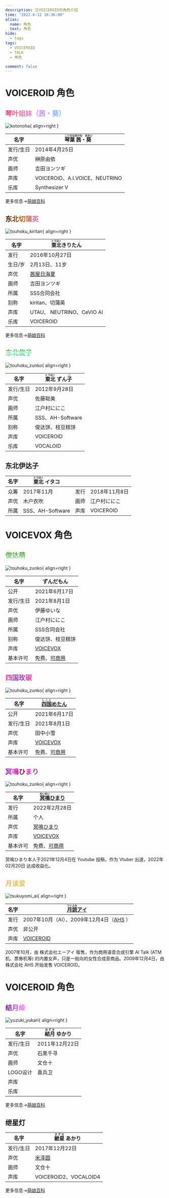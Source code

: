 ```yaml
---
description: 泛VOICEROID的角色介绍
time: "2022-6-12 16:36:00"
alias: 
  name: 角色
  text: 角色
hide:
  - tags
tags:
  - VOICEROID
  - TALK
  - 角色

comment: false
---
```


# VOICEROID 角色

## **<span style="background: rgb(255,51,120);background: linear-gradient(90deg, rgba(255,51,120,1) 0%, rgba(221,131,158,1) 28%, rgba(202,145,255,1) 58%, rgba(100,212,255,1) 100%);;-webkit-background-clip: text;-webkit-text-fill-color: transparent;">琴叶姐妹（茜・葵）</span>**
<!-- 渐变使用 https://cssgradient.io/ -->

![kotonoha](../assets/medias/akane_aoi_tietie.jpg){ align=right }

| 名字 | <ruby>琴葉<rt>ことのは</rt></ruby><ruby>茜<rt>あかね</rt></ruby>・<ruby>葵<rt>あおい</rt> </ruby>|
|---|---|
| 发行/生日 | 2014年4月25日 |
| 声优 | 榊原由依 |
| 画师 | 吉田ヨンツギ |
| 声库 | VOICEROID、A.I.VOICE、NEUTRINO |
| 乐库 | Synthesizer V |

更多信息→[萌娘百科](https://zh.moegirl.org.cn/%E7%90%B4%E5%8F%B6%E8%8C%9C%E3%80%81%E8%91%B5)

## **<span style="background: rgb(199,131,221);background: linear-gradient(260deg, rgba(199,131,221,1) 0%, rgba(189,97,0,1) 50%, rgba(38,20,0,1) 100%);;-webkit-background-clip: text;-webkit-text-fill-color: transparent;">东北切蒲英</span>**
<!-- 渐变使用 https://cssgradient.io/ -->

![touhoku_kiritan](../assets/medias/21141353_p0.jpg){ align=right }

| 名字 | <ruby>東北<rt>とうほく</rt></ruby>きりたん
|---|---|
| 发行 | 2016年10月27日 |
| 生日/岁 | 2月13日、11岁 |
| 声优 | [茜屋日海夏](https://twitter.com/iRis_a_himi) |
| 画师 | 吉田ヨンツギ |
| 所属 | SSS合同会社 |
| 别称 | kiritan、切蒲英 |
| 声库 | UTAU、 NEUTRINO、CeVIO AI |
| 乐库 | VOICEROID |

更多信息→[萌娘百科](https://zh.moegirl.org.cn/%E7%90%B4%E5%8F%B6%E8%8C%9C%E3%80%81%E8%91%B5)



## <span style="background: rgb(34,193,195);background: linear-gradient(0deg, rgba(34,193,195,1) 0%, rgba(150,255,167,1) 56%, rgba(46,124,37,1) 100%);-webkit-background-clip: text;-webkit-text-fill-color: transparent;">**东北俊子**</span>
![touhoku_zunko](../assets/medias/966896_touhoku_zunko.jpg){ align=right }

| 名字 | <ruby>東北<rt>とうほく</rt></ruby> ずん<ruby>子<rt>こ</rt></ruby> |
|-|-|
| 发行/生日 | 2012年9月28日 |
| 声优 | 佐藤聪美 |
| 画师 | 江户村ににこ |
| 所属 | SSS、AH-Software |
| 别称 | 俊达饼、枝豆糕饼 |
| 声库 | VOICEROID |
| 乐库 | VOCALOID |

## 东北伊达子

| 名字 | <ruby>東北<rt>とうほく</rt></ruby> イタコ |||
|-|-|-|-|
| 众筹 | 2017年11月 | 发行 | 2018年11月8日
| 声优 | 木户衣吹 | 画师 | 江户村ににこ |
| 所属 | SSS、AH-Software | 声库 | VOICEROID |


# VOICEVOX 角色

## <span style="background: rgb(150,255,167);background: linear-gradient(0deg, rgba(150,255,167,1) 0%, rgba(77,124,37,1) 100%);-webkit-background-clip: text;-webkit-text-fill-color: transparent;">**俊达萌**</span>
![touhoku_zunko](../assets/medias/Chara_zunmon.png){ align=right }

| 名字 | ずんだもん|
|-|-|
| 公开 | 2021年6月17日 |
| 发行/生日 | 2021年8月1日 |
| 声优 | 伊藤ゆいな |
| 画师 | 江户村ににこ |
| 所属 | SSS合同会社 |
| 别称 | 俊达饼、枝豆糕饼 |
| 声库 | [VOICEVOX](https://voicevox.hiroshiba.jp/) |
| 基本许可 | 免费、[可商用](https://voicevox.hiroshiba.jp/term/) |


## <span style="background: rgb(126,63,185);background: radial-gradient(circle, rgba(126,63,185,1) 0%, rgba(252,70,153,1) 100%);-webkit-background-clip: text;-webkit-text-fill-color: transparent;">**四国玫碳**</span>

![touhoku_zunko](../assets/medias/siguo_92645347_p0.png){ align=right }

| 名字 | [<ruby>四国<rt>しこく</rt></ruby>めたん](https://dic.pixiv.net/a/%E5%9B%9B%E5%9B%BD%E3%82%81%E3%81%9F%E3%82%93)|
|-|-|
| 公开 | 2021年6月17日 |
| 发行/生日 | 2021年8月1日 |
| 声优 | 田中小雪 |
| 声库 | [VOICEVOX](https://voicevox.hiroshiba.jp/) |
| 基本许可 | 免费、[可商用](https://voicevox.hiroshiba.jp/term/) |



## <span style="background: rgb(77,0,32);background: radial-gradient(circle, rgba(77,0,32,1) 0%, rgba(174,27,134,1) 21%, rgba(255,49,219,1) 52%, rgba(126,63,185,1) 87%, rgba(77,0,32,1) 100%);-webkit-background-clip: text;-webkit-text-fill-color: transparent;">**冥鳴ひまり**</span>

![touhoku_zunko](../assets/medias/meimei_himari_97264697_p0.png){ align=right }

| 名字 | [<ruby>冥鳴<rt>めいめい</rt></ruby>ひまり](https://dic.pixiv.net/a/%E5%9B%9B%E5%9B%BD%E3%82%81%E3%81%9F%E3%82%93)|
|-|-|
| 发行 | 2022年2月28日 |
| 所属 | 个人 |
| 声优 | [冥鳴ひまり](https://www.youtube.com/channel/UCBA2EDiX5euSTM2Ic3gKqIw) |
| 声库 | [VOICEVOX](https://voicevox.hiroshiba.jp/) |
| 基本许可 | 免费、[可商用](https://meimeihimari.wixsite.com/himari/terms-of-use) |

冥鳴ひまり本人于2021年12月4日在 Youtube 投稿，作为 Vtuber 出道，2022年02月20日 达成收益化。

## <span style="background: rgb(255,164,130);background: linear-gradient(90deg, rgba(255,164,130,1) 0%, rgba(225,203,88,1) 61%);-webkit-background-clip: text;-webkit-text-fill-color: transparent;">**月读爱**</span>

![tsukuyomi_ai](../assets/medias/tsukuyomi_ai_le.png){ align=right }

| 名字 | [<ruby>月読<rt>つくよみ</rt></ruby>アイ](https://dic.nicovideo.jp/a/%E6%9C%88%E8%AA%AD%E3%82%A2%E3%82%A4)|
|-|-|
| 发行 | 2007年10月（AI）、2009年12月4日（[AHS](https://www.ah-soft.com/voiceroid/ai/) ）|
| 声优 | 非公开 |
| 声库 | [VOICEROID](https://www.ah-soft.com/voiceroid/ai/) |

2007年10月，由 株式会社エーアイ 贩售，作为商用语音合成引擎 AI Talk (ATM 机、票券机等) 的内置女声，只是一般向的女性合成音商品。2009年12月4日，由株式会社 AHS 开始发售 VOICEROID。

# VOICEROID 角色

## <span style="background: rgb(102,0,179);background: linear-gradient(90deg, rgba(102,0,179,1) 0%, rgba(223,88,225,1) 61%, rgba(243,144,255,1) 100%);-webkit-background-clip: text;-webkit-text-fill-color: transparent;">**结月缘**</span>
![yuzuki_yukari](../assets/medias/yukari_set.png){ align=right }

| 名字 | <ruby>結月<rt>ゆずき</rt></ruby> ゆかり |
|-|-|
| 发行/生日 | 2011年12月22日 |
| 声优 | 石黑千寻 |
| 画师 | 文仓十 |
| LOGO设计 | 喜兵卫 |
| 声库 |  |
| 乐库 |  |

更多信息→[萌娘百科](https://zh.moegirl.org.cn/%E7%BB%93%E6%9C%88%E7%BC%98)

## **绁星灯**

| 名字 | <ruby>紲星<rt>きずな</rt></ruby> あかり |
|-|-|
| 发行/生日 | 2017年12月22日 |
| 声优 | [米泽圆](https://twitter.com/yone_mado) |
| 画师 | 文仓十 |
| 声库 | VOICEROID2、VOCALOID4 |
更多信息→[萌娘百科](https://zh.moegirl.org.cn/%E7%BB%81%E6%98%9F%E7%81%AF)